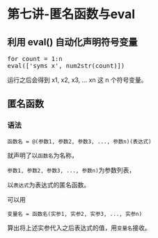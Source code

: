 # 第七讲-匿名函数与eval
## 利用 eval() 自动化声明符号变量
<pre>
for count = 1:n
eval(['syms x', num2str(count)])
</pre>

运行之后会得到 x1, x2, x3, ... xn 这 n 个符号变量。
## 匿名函数
### 语法
`函数名 = @(参数1, 参数2, 参数3, ..., 参数n)(表达式)`

就声明了以`函数名`为名称，

`参数1, 参数2, 参数3, ..., 参数n)`为参数列表，

以`表达式`为表达式的匿名函数。

可以用

`变量名 = 函数名(实参1, 实参2, 实参3, ..., 实参n)`

算出将上述实参代入之后表达式的值，用`变量名`接收。

